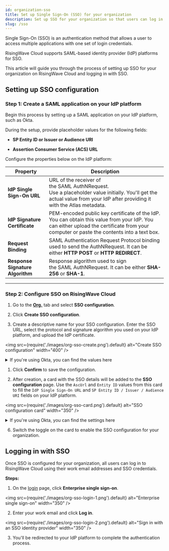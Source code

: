 ```yaml
---
id: organization-sso
title: Set up Single Sign-On (SSO) for your organization
description: Set up SSO for your organization so that users can log in to RisingWave Cloud using their SSO credentials.
slug: /sso
---
```


Single Sign-On (SSO) is an authentication method that allows a user to access multiple applications with one set of login credentials.

RisingWave Cloud supports SAML-based identity provider (IdP) platforms for SSO.

This article will guide you through the process of setting up SSO for your organization on RisingWave Cloud and logging in with SSO.

## Setting up SSO configuration

### Step 1: Create a SAML application on your IdP platform

Begin this process by setting up a SAML application on your IdP platform, such as Okta.

During the setup, provide placeholder values for the following fields:

- **SP Entity ID or Issuer or Audience URI**

- **Assertion Consumer Service (ACS) URL**

Configure the properties below on the IdP platform:

| Property                         | Description                                                                                                                                                                                   |
| -------------------------------- | --------------------------------------------------------------------------------------------------------------------------------------------------------------------------------------------- |
| **IdP Single Sign-On URL**       | URL of the receiver of the SAML AuthNRequest. <br/> Use a placeholder value initially. You'll get the actual value from your IdP after providing it with the Atlas metadata.                  |
| **IdP Signature Certificate**    | PEM-encoded public key certificate of the IdP. <br/> You can obtain this value from your IdP. You can either upload the certificate from your computer or paste the contents into a text box. |
| **Request Binding**              | SAML Authentication Request Protocol binding used to send the AuthNRequest. It can be either **HTTP POST** or **HTTP REDIRECT**.                                                              |
| **Response Signature Algorithm** | Response algorithm used to sign the SAML AuthNRequest. It can be either **SHA-256** or **SHA-1**.                                                                                             |

---

### Step 2: Configure SSO on RisingWave Cloud

1. Go to the [**Org.**](https://cloud.risingwave.com/organization/) tab and select **SSO configuration**.
   
2. Click **Create SSO configuration**.

3. Create a descriptive name for your SSO configuration. Enter the SSO URL, select the protocol and signature algorithm you used on your IdP platform, and upload the IdP certificate.

<img
src={require('./images/org-sso-create.png').default}
alt="Create SSO configuration"
width="400"
/>

<details>

<summary>If you're using Okta, you can find the values here</summary>

1. Log in to your Okta account and navigate to the **Applications** section.

2. Select the SAML application you created for RisingWave Cloud.
   <img
   src={require('./images/org-sso-okta-0.png').default}
   alt="Okta applications"
   width="90%"
   />

3. Click **View SAML setup instructions**.

<img
src={require('./images/org-sso-okta-1.png').default}
alt="Okta applications"
width="90%"
/>

You can find the SSO URL and download the certificate file here.

<img
src={require('./images/org-sso-okta-2.png').default}
alt="Okta SAML setup instructions"
width="90%"
/>

</details>
    
1. Click **Confirm** to save the configuration.

2. After creation, a card with the SSO details will be added to the **SSO configuration** page. Use the `AscUrl` and `Entity ID` values from this card to fill the `IdP Single Sign-On URL` and `SP Entity ID / Issuer / Audience URI` fields on your IdP platform.

<img
src={require('./images/org-sso-card.png').default}
alt="SSO configuration card"
width="350"
/>

  <details>
    <summary>If you're using Okta, you can find the settings here</summary>
  
    1. In the SAML application for RisingWave Cloud, select the **General** tab.

    <img
    src={require('./images/org-sso-okta-3.png').default}
    alt="General tab of the application"
    width="90%"
    />

    2. Scroll down to the **SAML Settings** section and click **Edit**.

    <img
    src={require('./images/org-sso-okta-4.png').default}
    alt="SAML settings"
    width="60%"
    />

    3. Select the **Configure SAML** tab. Enter the `Single sign-on URL` and `Audience URI (SP Entity ID)` values with `AscUrl` and `Entity ID` on the SSO configuration card on RisingWave Cloud.

    <img
    src={require('./images/org-sso-okta-5.png').default}
    alt="SAML settings"
    width="90%"
    />

    4. Scroll down and click **Next**. Then, **Finish**.

  </details>

6. Switch the toggle on the card to enable the SSO configuration for your organization.

## Logging in with SSO

Once SSO is configured for your organization, all users can log in to RisingWave Cloud using their work email addresses and SSO credentials.

**Steps:**

1. On the [login](https://cloud.risingwave.com/auth/signin/) page, click **Enterprise single sign-on**.

<img
src={require('./images/org-sso-login-1.png').default}
alt="Enterprise single sign-on"
width="350"
/>

2. Enter your work email and click **Log in**.

<img
src={require('./images/org-sso-login-2.png').default}
alt="Sign in with an SSO identity provider"
width="350"
/>

3. You'll be redirected to your IdP platform to complete the authentication process.
